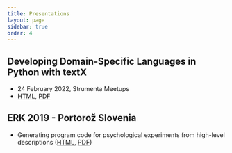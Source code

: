 ```yaml
---
title: Presentations
layout: page
sidebar: true
order: 4
---
```


## Developing Domain-Specific Languages in Python with textX
   - 24 February 2022, Strumenta Meetups
   - [HTML](2022-Strumenta/index.html), [PDF](2022-Strumenta/textX.pdf)

## ERK 2019 - Portorož Slovenia
   - Generating program code for psychological experiments from high-level
     descriptions ([HTML](2019-ERK/ERK-2019.html), [PDF](2019-ERK/ERK-2019.pdf))
